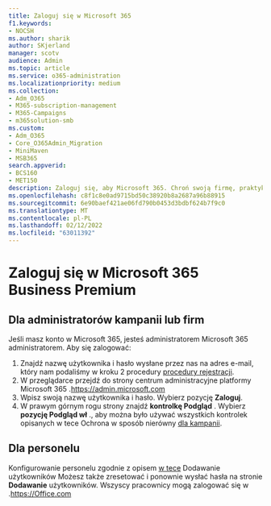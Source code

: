 ```yaml
---
title: Zaloguj się w Microsoft 365
f1.keywords:
- NOCSH
ms.author: sharik
author: SKjerland
manager: scotv
audience: Admin
ms.topic: article
ms.service: o365-administration
ms.localizationpriority: medium
ms.collection:
- Adm_O365
- M365-subscription-management
- M365-Campaigns
- m365solution-smb
ms.custom:
- Adm_O365
- Core_O365Admin_Migration
- MiniMaven
- MSB365
search.appverid:
- BCS160
- MET150
description: Zaloguj się, aby Microsoft 365. Chroń swoją firmę, praktykę lub kampanię przed zagrożeniami bezpieczeństwa bezpieczeństwa poczty e-mail, danych i komunikacji.
ms.openlocfilehash: c8f1c8e0ad9715bd50c38920b8a2687a96b88915
ms.sourcegitcommit: 6e90baef421ae06fd790b0453d3bdbf624b7f9c0
ms.translationtype: MT
ms.contentlocale: pl-PL
ms.lasthandoff: 02/12/2022
ms.locfileid: "63011392"
---
```

# <a name="sign-in-to-microsoft-365-business-premium"></a>Zaloguj się w Microsoft 365 Business Premium

## <a name="for-business-or-campaign-admins"></a>Dla administratorów kampanii lub firm

Jeśli masz konto w Microsoft 365, jesteś administratorem Microsoft 365 administratorem. Aby się zalogować:

1. Znajdź nazwę użytkownika i hasło wysłane przez nas na adres e-mail, który nam podaliśmy w kroku 2 procedury [procedury rejestracji](m365-campaigns-sign-up.md#steps-to-sign-up).
2. W przeglądarce przejdź do strony centrum administracyjne platformy Microsoft 365 .<a href="https://go.microsoft.com/fwlink/p/?linkid=837890" target="_blank">https://admin.microsoft.com</a>
3. Wpisz swoją nazwę użytkownika i hasło. Wybierz pozycję **Zaloguj**.
4. W prawym górnym rogu strony znajdź **kontrolkę Podgląd** . Wybierz **pozycję Podgląd wł** ., aby można było używać wszystkich kontrolek opisanych w tece Ochrona w sposób nierówny [dla kampanii](m365-campaigns-security-overview.md).

## <a name="for-staff"></a>Dla personelu

Konfigurowanie personelu zgodnie z opisem [w tece](../admin/add-users/add-users.md?toc=%2fmicrosoft-365%2fcampaigns%2ftoc.json) Dodawanie użytkowników Możesz także zresetować i ponownie wysłać hasła na stronie **Dodawanie** użytkowników.
Wszyscy pracownicy mogą zalogować się w .<a href="https://office.com" target="_blank">https://Office.com</a>
